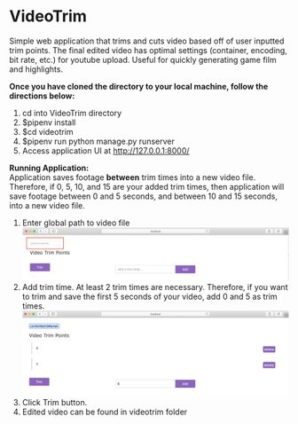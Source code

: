 # VideoTrim
Simple web application that trims and cuts video based off of user inputted trim points. The final edited video has optimal settings (container, encoding, bit rate, etc.) for youtube upload. Useful for quickly generating game film and highlights.

**Once you have cloned the directory to your local machine, follow the directions below:**
1. cd into VideoTrim directory
2. $pipenv install
3. $cd videotrim 
4. $pipenv run python manage.py runserver
5. Access application UI at http://127.0.0.1:8000/

**Running Application:**
<br>
Application saves footage **between** trim times into a new video file. Therefore, if 0, 5, 10, and 15 are your added trim times, then application will save footage between 0 and 5 seconds, and between 10 and 15 seconds, into a new video file. 

1. Enter global path to video file
![Alt text](https://github.com/thomasmatt88/VideoTrim/blob/master/images/Screen%20Shot%202019-12-23%20at%205.03.57%20PM.png)
2. Add trim time. At least 2 trim times are necessary. Therefore, if you want to trim and save the first 5 seconds of your video, add 0 and 5 as trim times. 
![Alt text](https://github.com/thomasmatt88/VideoTrim/blob/master/images/Screen%20Shot%202019-12-23%20at%205.11.09%20PM.png)
3. Click Trim button.
4. Edited video can be found in videotrim folder

